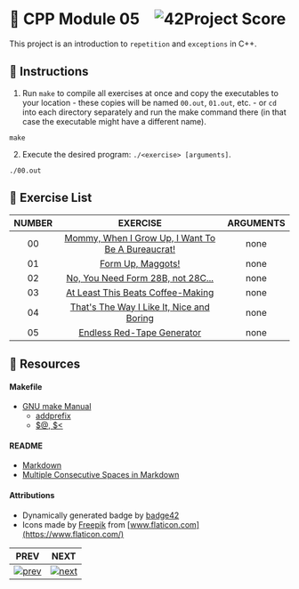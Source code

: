 # :large_orange_diamond: CPP Module 05 &ensp; ![42Project Score](https://badge42.herokuapp.com/api/project/floogman/CPP%20Module%2005)

This project is an introduction to `repetition` and `exceptions` in C++.

## :small_orange_diamond: Instructions

1. Run `make` to compile all exercises at once and copy the executables to your location - these copies will be named `00.out`, `01.out`, etc. - or `cd` into each directory separately and run the make command there (in that case the executable might have a different name).
```
make
```

2. Execute the desired program: `./<exercise> [arguments]`.
```
./00.out
```

## :small_orange_diamond: Exercise List
NUMBER | EXERCISE | ARGUMENTS
:-----:|:--------:|:--------:
00 | [Mommy, When I Grow Up, I Want To Be A Bureaucrat!](./ex00) | none
01 | [Form Up, Maggots!](./ex01) | none
02 | [No, You Need Form 28B, not 28C...](./ex02) | none
03 | [At Least This Beats Coffee-Making](./ex03) | none
04 | [That's The Way I Like It, Nice and Boring](./ex04) | none
05 | [Endless Red-Tape Generator](./ex05) | none

## :small_orange_diamond: Resources
#### Makefile
- [GNU make Manual](https://www.gnu.org/software/make/manual/make.html)
    - [addprefix](https://www.gnu.org/software/make/manual/make.html#File-Name-Functions)
    - [$@, $<](https://www.gnu.org/software/make/manual/html_node/Automatic-Variables.html#Automatic-Variables)
#### README
- [Markdown](https://docs.github.com/en/github/writing-on-github/getting-started-with-writing-and-formatting-on-github/basic-writing-and-formatting-syntax)
- [Multiple Consecutive Spaces in Markdown](https://steemit.com/markdown/@jamesanto/how-to-add-multiple-spaces-between-texts-in-markdown)
#### Attributions
- Dynamically generated badge by [badge42](https://github.com/JaeSeoKim/badge42)
- Icons made by [Freepik](https://www.freepik.com) from [www.flaticon.com](https://www.flaticon.com/)

PREV | NEXT
:---:|:----:
[![prev](https://user-images.githubusercontent.com/59726559/138678592-27d20df6-cb62-4768-92d3-4bc270a6e4cf.png)](../CPP_Module_04) | [![next](https://user-images.githubusercontent.com/59726559/138678605-3d0e30f3-ebc6-41dc-aebe-03750086e76c.png)](../CPP_Module_06)
